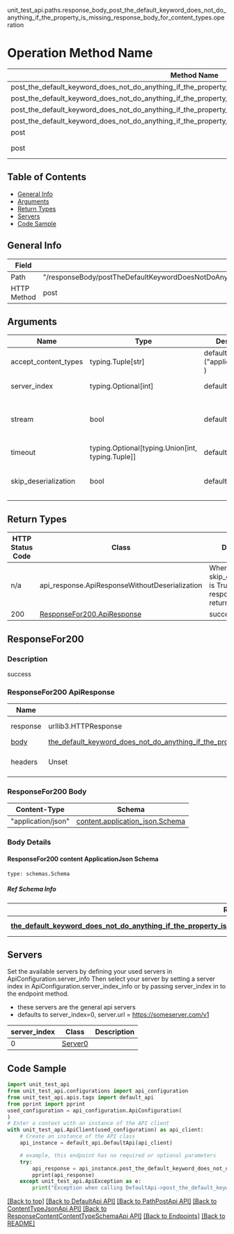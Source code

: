 unit_test_api.paths.response_body_post_the_default_keyword_does_not_do_anything_if_the_property_is_missing_response_body_for_content_types.operation
# Operation Method Name

| Method Name | Api Class | Notes |
| ----------- | --------- | ----- |
| post_the_default_keyword_does_not_do_anything_if_the_property_is_missing_response_body_for_content_types | [DefaultApi](../../apis/tags/default_api.md) | This api is only for tag=default |
| post_the_default_keyword_does_not_do_anything_if_the_property_is_missing_response_body_for_content_types | [PathPostApi](../../apis/tags/path_post_api.md) | This api is only for tag=path.post |
| post_the_default_keyword_does_not_do_anything_if_the_property_is_missing_response_body_for_content_types | [ContentTypeJsonApi](../../apis/tags/content_type_json_api.md) | This api is only for tag=contentType_json |
| post_the_default_keyword_does_not_do_anything_if_the_property_is_missing_response_body_for_content_types | [ResponseContentContentTypeSchemaApi](../../apis/tags/response_content_content_type_schema_api.md) | This api is only for tag=response.content.contentType.schema |
| post | ApiForPost | This api is only for this endpoint |
| post | ResponseBodyPostTheDefaultKeywordDoesNotDoAnythingIfThePropertyIsMissingResponseBodyForContentTypes | This api is only for path=/responseBody/postTheDefaultKeywordDoesNotDoAnythingIfThePropertyIsMissingResponseBodyForContentTypes |

## Table of Contents
- [General Info](#general-info)
- [Arguments](#arguments)
- [Return Types](#return-types)
- [Servers](#servers)
- [Code Sample](#code-sample)

## General Info
| Field | Value |
| ----- | ----- |
| Path | "/responseBody/postTheDefaultKeywordDoesNotDoAnythingIfThePropertyIsMissingResponseBodyForContentTypes" |
| HTTP Method | post |

## Arguments

Name | Type | Description  | Notes
------------- | ------------- | ------------- | -------------
accept_content_types | typing.Tuple[str] | default is ("application/json", ) | Tells the server the content type(s) that are accepted by the client
server_index | typing.Optional[int] | default is None | Allows one to select a different [server](#servers). If not None, must be one of [0]
stream | bool | default is False | if True then the response.content will be streamed and loaded from a file like object. When downloading a file, set this to True to force the code to deserialize the content to a FileSchema file
timeout | typing.Optional[typing.Union[int, typing.Tuple]] | default is None | the timeout used by the rest client
skip_deserialization | bool | default is False | when True, headers and body will be unset and an instance of api_response.ApiResponseWithoutDeserialization will be returned

## Return Types

HTTP Status Code | Class | Description
------------- | ------------- | -------------
n/a | api_response.ApiResponseWithoutDeserialization | When skip_deserialization is True this response is returned
200 | [ResponseFor200.ApiResponse](#responsefor200-apiresponse) | success

## ResponseFor200

### Description
success

### ResponseFor200 ApiResponse
Name | Type | Description  | Notes
------------- | ------------- | ------------- | -------------
response | urllib3.HTTPResponse | Raw response |
[body](#responsefor200-body) | [the_default_keyword_does_not_do_anything_if_the_property_is_missing.TheDefaultKeywordDoesNotDoAnythingIfThePropertyIsMissingDict](../../components/schema/the_default_keyword_does_not_do_anything_if_the_property_is_missing.md#thedefaultkeyworddoesnotdoanythingifthepropertyismissingdict) |  |
headers | Unset | headers were not defined |

### ResponseFor200 Body
Content-Type | Schema
------------ | -------
"application/json" | [content.application_json.Schema](#responsefor200-content-applicationjson-schema)

### Body Details
#### ResponseFor200 content ApplicationJson Schema
```
type: schemas.Schema
```

##### Ref Schema Info
Ref Schema | Input Type | Output Type
---------- | ---------- | -----------
[**the_default_keyword_does_not_do_anything_if_the_property_is_missing.TheDefaultKeywordDoesNotDoAnythingIfThePropertyIsMissing**](../../components/schema/the_default_keyword_does_not_do_anything_if_the_property_is_missing.md) | [the_default_keyword_does_not_do_anything_if_the_property_is_missing.TheDefaultKeywordDoesNotDoAnythingIfThePropertyIsMissingDictInput](../../components/schema/the_default_keyword_does_not_do_anything_if_the_property_is_missing.md#thedefaultkeyworddoesnotdoanythingifthepropertyismissingdictinput), [the_default_keyword_does_not_do_anything_if_the_property_is_missing.TheDefaultKeywordDoesNotDoAnythingIfThePropertyIsMissingDict](../../components/schema/the_default_keyword_does_not_do_anything_if_the_property_is_missing.md#thedefaultkeyworddoesnotdoanythingifthepropertyismissingdict) | [the_default_keyword_does_not_do_anything_if_the_property_is_missing.TheDefaultKeywordDoesNotDoAnythingIfThePropertyIsMissingDict](../../components/schema/the_default_keyword_does_not_do_anything_if_the_property_is_missing.md#thedefaultkeyworddoesnotdoanythingifthepropertyismissingdict)

## Servers

Set the available servers by defining your used servers in ApiConfiguration.server_info
Then select your server by setting a server index in ApiConfiguration.server_index_info or by
passing server_index in to the endpoint method.
- these servers are the general api servers
- defaults to server_index=0, server.url = https://someserver.com/v1

server_index | Class | Description
------------ | ----- | ------------
0 | [Server0](../../servers/server_0.md) |

## Code Sample

```python
import unit_test_api
from unit_test_api.configurations import api_configuration
from unit_test_api.apis.tags import default_api
from pprint import pprint
used_configuration = api_configuration.ApiConfiguration(
)
# Enter a context with an instance of the API client
with unit_test_api.ApiClient(used_configuration) as api_client:
    # Create an instance of the API class
    api_instance = default_api.DefaultApi(api_client)

    # example, this endpoint has no required or optional parameters
    try:
        api_response = api_instance.post_the_default_keyword_does_not_do_anything_if_the_property_is_missing_response_body_for_content_types()
        pprint(api_response)
    except unit_test_api.ApiException as e:
        print("Exception when calling DefaultApi->post_the_default_keyword_does_not_do_anything_if_the_property_is_missing_response_body_for_content_types: %s\n" % e)
```

[[Back to top]](#top)
[[Back to DefaultApi API]](../../apis/tags/default_api.md)
[[Back to PathPostApi API]](../../apis/tags/path_post_api.md)
[[Back to ContentTypeJsonApi API]](../../apis/tags/content_type_json_api.md)
[[Back to ResponseContentContentTypeSchemaApi API]](../../apis/tags/response_content_content_type_schema_api.md)
[[Back to Endpoints]](../../../README.md#Endpoints) [[Back to README]](../../../README.md)